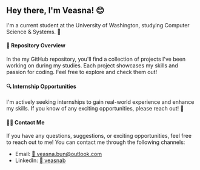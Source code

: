 ## Hey there, I'm Veasna! 😊
I'm a current student at the University of Washington, studying Computer Science & Systems. 🚀

#### 📁 Repository Overview
In the my GitHub repository, you'll find a collection of projects I've been working on during my studies. Each project showcases my skills and passion for coding. Feel free to explore and check them out! 

#### 🔍 Internship Opportunities
I'm actively seeking internships to gain real-world experience and enhance my skills. If you know of any exciting opportunities, please reach out! 🌟

#### 👨‍💼 Contact Me
If you have any questions, suggestions, or exciting opportunities, feel free to reach out to me! You can contact me through the following channels:
  - Email:  [📧 veasna.bun@outlook.com](mailto:veasna.bun@outlook.com)
  - LinkedIn: [💼 veasnab](https://www.linkedin.com/in/veasnab/)
